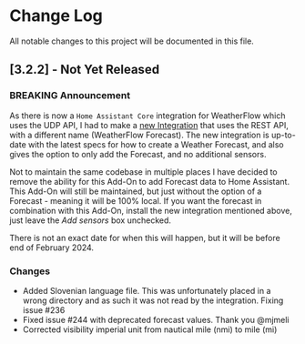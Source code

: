 # Change Log

All notable changes to this project will be documented in this file.

## [3.2.2] - Not Yet Released

### BREAKING Announcement

As there is now a `Home Assistant Core` integration for WeatherFlow which uses the UDP API, I had to make a [new Integration](https://github.com/briis/weatherflow_forecast) that uses the REST API, with a different name (WeatherFlow Forecast). The new integration is up-to-date with the latest specs for how to create a Weather Forecast, and also gives the option to only add the Forecast, and no additional sensors. 

Not to maintain the same codebase in multiple places I have decided to remove the ability for this Add-On to add Forecast data to Home Assistant. This Add-On will still be maintained, but just without the option of a Forecast - meaning it will be 100% local.
If you want the forecast in combination with this Add-On, install the new integration mentioned above, just leave the *Add sensors* box unchecked.

There is not an exact date for when this will happen, but it will be before end of February 2024.

### Changes

- Added Slovenian language file. This was unfortunately placed in a wrong directory and as such it was not read by the integration. Fixing issue #236
- Fixed issue #244 with deprecated forecast values. Thank you @mjmeli
- Corrected visibility imperial unit from nautical mile (nmi) to mile (mi)